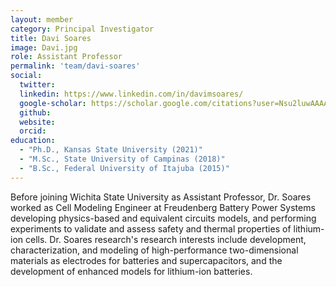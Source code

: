 ```yaml
---
layout: member
category: Principal Investigator
title: Davi Soares
image: Davi.jpg
role: Assistant Professor
permalink: 'team/davi-soares'
social:
  twitter:
  linkedin: https://www.linkedin.com/in/davimsoares/
  google-scholar: https://scholar.google.com/citations?user=Nsu2luwAAAAJ
  github:
  website:
  orcid:
education:
  - "Ph.D., Kansas State University (2021)"
  - "M.Sc., State University of Campinas (2018)"
  - "B.Sc., Federal University of Itajuba (2015)"
---
```


Before joining Wichita State University as Assistant Professor, Dr. Soares worked as Cell Modeling Engineer at Freudenberg Battery Power Systems developing physics-based and  equivalent circuits models, and performing experiments to validate and assess safety and thermal properties of lithium-ion cells. Dr. Soares research's research interests include development, characterization, and modeling of high-performance two-dimensional materials as electrodes for batteries and supercapacitors, and the development of enhanced models for lithium-ion batteries.